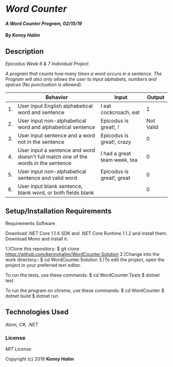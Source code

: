# _Word Counter_

#### _A Word Counter Program, 02/15/19_

#### By _**Kenny Halim**_

## Description

_Epicodus Week 6 & 7 Individual Project_

_A program that counts how many times a word occurs in a sentence. The Program will also only allows the user to input alphabets, numbers and spaces (No punctuation is allowed)._

|| Behavior  | Input  | Output  |
|---|---|---|---|
|1.| User input English alphabetical word and sentence  | I eat cockcroach, eat   | 1 |
|2.| User input non-alphabetical word and alphabetical sentence  | Epicodus is great!, $!$   | Not Valid   |
|3.| User input sentence and a word not in the sentence  | Epicodus is great!, crazy   | 0  |
|4.| User input a sentence and word doesn't full match one of the words in the sentence | I had a great team week, tea | 0 |
|5.| User input non-alphabetical sentence and valid word | Epicodus is great!, great | 0 |
|6.| User input blank sentence, blank word, or both fields blank | | 0 |


## Setup/Installation Requirements

Requirements Software

Download .NET Core 1.1.4 SDK and .NET Core Runtime 1.1.2 and install them.
Download Mono and install it.

1.)Clone this repository: $ git clone https://github.com/kennyhalim/WordCounter.Solution
2.)Change into the work directory:: $ cd WordCounter.Solution
3.)To edit the project, open the project in your preferred text editor.

To run the tests, use these commands: $ cd WordCounter.Tests $ dotnet test

To run the program on chrome, use these commands: $ cd WordCounter $ dotnet build $ dotnet run


## Technologies Used

_Atom, C#, .NET_

### License

*MIT License*

Copyright (c) 2019 **_Kenny Halim_**
